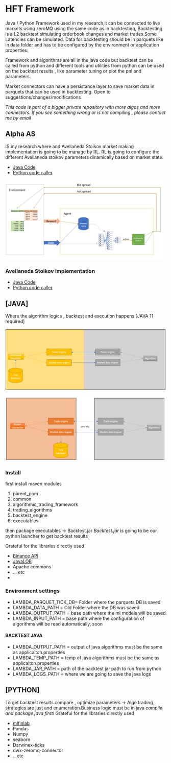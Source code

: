 # HFT Framework
Java / Python Framework used in my research,it can be connected to live markets using zeroMQ using the same code as in backtesting,
Backtesting is a L2 backtest simulating orderbook changes and market trades.Some Latencies can be simulated.
Data for backtesting should be in parquets like in data folder and has to be configured by the environment or application properties.

Framework and algorithms are all in the java code but backtest can be called from python and different tools and utilities from python can be used on the backtest
results , like parameter tuning or plot the pnl and parameters.

Market connectors can have a persistance layer to save market data in parquets that can be used in backtesting.
Open to suggestions/changes/modifications


*This code is part of a bigger private repository with more algos and more connectors. If you see something wrong or is not compiling , please contact me by email*

## Alpha AS
IS my research where and Avellaneda Stoikov market making implementation is going to be manage by RL.
RL is going to configure the different Avellaneda stoikov parameters dinamically based on market state.

* [Java Code](java/algorithmic_trading_framework/src/main/java/com/lambda/investing/algorithmic_trading/avellaneda_stoikov/AlphaAvellanedaStoikov.java)
* [Python code caller](python/backtest/alpha_avellaneda_stoikov.py)

![Alpha AS](fig/AlphaAS_functional.jpg?raw=true "Alpha AS")

### Avellaneda Stoikov implementation
* [Java Code](java/algorithmic_trading_framework/src/main/java/com/lambda/investing/algorithmic_trading/avellaneda_stoikov/AvellanedaStoikov.java)
* [Python code caller](python/backtest/avellaneda_stoikov.py)


## [JAVA]
Where the algorithm logics , backtest and execution happens [JAVA 11 required]

![Backtest Architecture](fig/BacktestArquitecture.jpg?raw=true "Backtest")

![Live Architecture](fig/LiveArquitecture.jpg?raw=true "Live trading")

### Install 
first install maven modules

1. parent_pom
2. common
3. algorithmic_trading_framework
4. trading_algorithms
5. backtest_engine
6. executables

then package executables -> Backtest.jar
*Backtest.jar* is going to be our python launcher to get backtest results

Grateful for the libraries directly used

* [Binance API](https://github.com/binance-exchange/binance-java-api)
* [JavaLOB](https://github.com/DrAshBooth/JavaLOB)
* Apache commons
* ... etc
* 
### Environment settings
* LAMBDA_PARQUET_TICK_DB= Folder where the parquets DB is saved 
* LAMBDA_DATA_PATH = Old Folder where the DB was saved 
* LAMBDA_OUTPUT_PATH = base path where the ml models will be saved
* LAMBDA_INPUT_PATH = base path where the configuration of algorithms will be read automatically, soon

#### BACKTEST JAVA 

* LAMBDA_OUTPUT_PATH = output of java algorithms must be the same as applicaiton.properties
* LAMBDA_TEMP_PATH = temp of java algorithms must be the same as applicaiton.properties
* LAMBDA_JAR_PATH = path of the backtest jar path to run from python
* LAMBDA_LOGS_PATH = where we are going to save the java logs

## [PYTHON]
To get backtest results compare , optimize parameters -> Algo trading strategies are just and enumeration.Business logic must be in java
*compile and package java first!*
Grateful for the libraries directly used

* [mlfinlab](https://hudsonthames.org/mlfinlab/)
* Pandas
* Numpy
* seaborn
* Darwinex-ticks
* dwx-zeromq-connector
* ...etc



